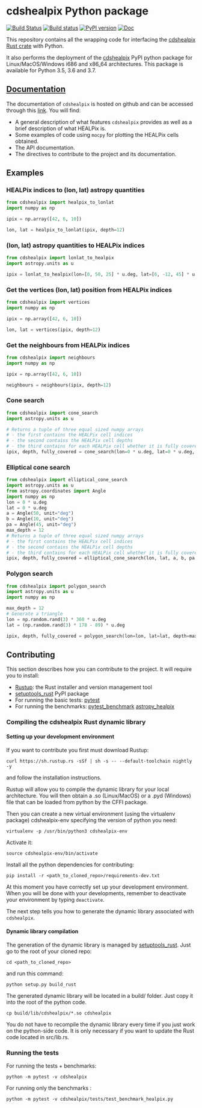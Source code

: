 # cdshealpix Python package

[![Build Status](https://travis-ci.org/cds-astro/cds-healpix-python.svg?branch=master)](https://travis-ci.org/cds-astro/cds-healpix-python)
[![Build status](https://ci.appveyor.com/api/projects/status/obx59vfwehpxf13g/branch/master?svg=true)](https://ci.appveyor.com/project/bmatthieu3/cds-healpix-python/branch/master)
[![PyPI version](https://badge.fury.io/py/cdshealpix.svg)](https://badge.fury.io/py/cdshealpix)
[![Doc](https://img.shieds.io/badge/Documentation-link-green.svg)](https://cds-astro.github.io/cds-healpix-python/)

This repository contains all the wrapping code for interfacing the [cdshealpix Rust crate](https://github.com/cds-astro/cds-healpix-rust) with Python.

It also performs the deployment of the [cdshealpix](https://pypi.org/project/cdshealpix/) PyPI python package for Linux/MacOS/Windows i686 and x86_64 architectures.
This package is available for Python 3.5, 3.6 and 3.7.

## [Documentation](https://cds-astro.github.io/cds-healpix-python/)

The documentation of `cdshealpix` is hosted on github and can be accessed through this [link](https://cds-astro.github.io/cds-healpix-python/). You will find:

- A general description of what features `cdshealpix` provides as well as a brief description of what HEALPix is.
- Some examples of code using `mocpy` for plotting the HEALPix cells obtained.
- The API documentation.
- The directives to contribute to the project and its documentation.

## Examples

### HEALPix indices to (lon, lat) astropy quantities

```python
from cdshealpix import healpix_to_lonlat
import numpy as np

ipix = np.array([42, 6, 10])

lon, lat = healpix_to_lonlat(ipix, depth=12)
```

### (lon, lat) astropy quantities to HEALPix indices

```python
from cdshealpix import lonlat_to_healpix
import astropy.units as u

ipix = lonlat_to_healpix(lon=[0, 50, 25] * u.deg, lat=[6, -12, 45] * u.deg, depth=12)
```

### Get the vertices (lon, lat) position from HEALPix indices

```python
from cdshealpix import vertices
import numpy as np

ipix = np.array([42, 6, 10])

lon, lat = vertices(ipix, depth=12)
```

### Get the neighbours from HEALPix indices

```python
from cdshealpix import neighbours
import numpy as np

ipix = np.array([42, 6, 10])

neighbours = neighbours(ipix, depth=12)
```

### Cone search

```python
from cdshealpix import cone_search
import astropy.units as u

# Returns a tuple of three equal sized numpy arrays
# - the first contains the HEALPix cell indices
# - the second contains the HEALPix cell depths
# - the third contains for each HEALPix cell whether it is fully covered by the region (cone, elliptical cone or polygon).
ipix, depth, fully_covered = cone_search(lon=0 * u.deg, lat=0 * u.deg, radius=10 * u.deg, depth=10, depth_delta=2)
```

### Elliptical cone search

```python
from cdshealpix import elliptical_cone_search
import astropy.units as u
from astropy.coordinates import Angle
import numpy as np
lon = 0 * u.deg
lat = 0 * u.deg
a = Angle(50, unit="deg")
b = Angle(10, unit="deg")
pa = Angle(45, unit="deg")
max_depth = 12
# Returns a tuple of three equal sized numpy arrays
# - the first contains the HEALPix cell indices
# - the second contains the HEALPix cell depths
# - the third contains for each HEALPix cell whether it is fully covered by the region (cone, elliptical cone or polygon).
ipix, depth, fully_covered = elliptical_cone_search(lon, lat, a, b, pa, max_depth)
```

### Polygon search

```python
from cdshealpix import polygon_search
import astropy.units as u
import numpy as np

max_depth = 12
# Generate a triangle
lon = np.random.rand(3) * 360 * u.deg
lat = (np.random.rand(3) * 178 - 89) * u.deg

ipix, depth, fully_covered = polygon_search(lon=lon, lat=lat, depth=max_depth)
```

## Contributing

This section describes how you can contribute to the project. It will require you to install:

- [Rustup](https://www.rust-lang.org/learn/get-started): the Rust installer and version management tool
- [setuptools_rust](https://github.com/PyO3/setuptools-rust) PyPI package
- For running the basic tests: [pytest](https://docs.pytest.org/en/latest/)
- For running the benchmarks: [pytest_benchmark](https://pytest-benchmark.readthedocs.io/en/latest/) [astropy_healpix](https://github.com/astropy/astropy-healpix)

### Compiling the cdshealpix Rust dynamic library

#### Setting up your development environment

If you want to contribute you first must download Rustup:
```shell
curl https://sh.rustup.rs -sSf | sh -s -- --default-toolchain nightly -y
```
and follow the installation instructions.

Rustup will allow you to compile the dynamic library for your local architecture. You will then obtain a .so (Linux/MacOS) or a .pyd (Windows) file that can be loaded from python by the CFFI package.

Then you can create a new virtual environment (using the virtualenv package) cdshealpix-env specifying the version of python you need:

```shell
virtualenv -p /usr/bin/python3 cdshealpix-env
```

Activate it: 

```shell
source cdshealpix-env/bin/activate
```

Install all the python dependencies for contributing:

```shell
pip install -r <path_to_cloned_repo>/requirements-dev.txt
```

At this moment you have correctly set up your development environment. When you will be done with your developments, remember to deactivate your environment by typing ```deactivate```.

The next step tells you how to generate the dynamic library associated with `cdshealpix`.

#### Dynamic library compilation

The generation of the dynamic library is managed by [setuptools_rust](https://github.com/PyO3/setuptools-rust). Just go to the root of your cloned repo:

```shell
cd <path_to_cloned_repo>
```

and run this command:

```shell
python setup.py build_rust
```

The generated dynamic library will be located in a build/ folder. Just copy it into the root of the python code.

```shell
cp build/lib/cdshealpix/*.so cdshealpix
```

You do not have to recompile the dynamic library every time if you just work on the python-side code. It is only necessary if you want to update the Rust code located in src/lib.rs.

### Running the tests

For running the tests + benchmarks:

```shell
python -m pytest -v cdshealpix
```

For running only the benchmarks :

```shell
python -m pytest -v cdshealpix/tests/test_benchmark_healpix.py
```

